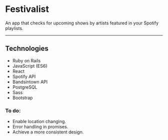 # Festivalist

An app that checks for upcoming shows by artists featured in your Spotify playlists.

---

## Technologies

* Ruby on Rails
* JavaScript (ES6)
* React
* Spotify API
* Bandsintown API
* PostgreSQL
* Sass
* Bootstrap

### To do:

* Enable location changing.
* Error handling in promises.
* Achieve a more consistent design.
